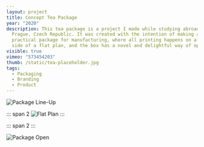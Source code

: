 ```yaml
---
layout: project
title: Concept Tea Package
year: "2020"
description: This tea package is a project I made while studying abroad in
  Prague, Czech Republic. It was created with the intention of making a
  practical package for manufacturing, where all printing happens on a single
  side of a flat plan, and the box has a novel and delightful way of opening
visible: true
vimeo: "573454203"
thumb: /static/tea-placeholder.jpg
tags:
  - Packaging
  - Branding
  - Product
---
```

![Package Line-Up](/static/Tea-Package-Hero-Image-Spaced.png)

::: span 2
![Flat Plan](/static/Tea-Flat-Plan.png)
:::

::: span 2
<vimeo videoID="577812325" square/>
:::

![Package Open](/static/Tea-Package-Open.png)
